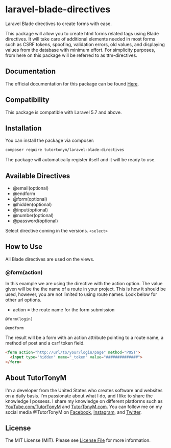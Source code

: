 # laravel-blade-directives
Laravel Blade directives to create forms with ease.

This package will allow you to create html forms related tags using Blade directives. It will take care of additional elements needed in most forms such as CSRF tokens, spoofing, validation errors, old values, and displaying values from the database with minimum effort. For simplicity purposes, from here on this package will be referred to as ttm-directives.

## Documentation

The official documentation for this package can be found [Here](https://tutortonym.com/packages/laravel/laravel-blade-directives).

## Compatibility

This package is compatible with Laravel 5.7 and above.

## Installation

You can install the package via composer:

```bash
composer require tutortonym/laravel-blade-directives
```

The package will automatically register itself and it will be ready to use.

## Available Directives
  
* @email(optional)
* @endform
* @form(optional)
* @hidden(optional)
* @input(optional)
* @number(optional)
* @password(optional)

Select directive coming in the versions. `<select>`


## How to Use

All Blade directives are used on the views.

### @form(action)

In this example we are using the directive with the action option. The value given will be the
the name of a route in your project. This is how it should be used, however, you are not limited
to using route names. Look below for other url options.

* action = the route name for the form submission

```blade
@form(login)

@endform
```

The result will be a form with an action attribute pointing to a route name, a method of post and a csrf token field.

```html
<form action="http://url/to/your/login/page" method="POST">
  <input type="hidden" name="_token" value="##############">
</form>
```

## About TutorTonyM

I'm a developer from the United States who creates software and websites on a daily basis. I'm passionate about what
I do, and I like to share the knowledge I possess. I share my knowledge on different platforms such as
[YouTube.com/TutorTonyM](https://www.youtube.com/tutortonym) and [TutorTonyM.com](https://tutortonym.com/).
You can follow me on my social media @TutorTonyM on [Facebook](http://www.facebook.com/tutortonym), 
[Instagram](https://www.instagram.com/tutortonym), and [Twitter](https://www.twitter.com/tutortonym).

## License

The MIT License (MIT). Please see [License File](LICENSE.md) for more information.
